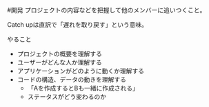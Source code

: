 #開発
プロジェクトの内容などを把握して他のメンバーに追いつくこと。

Catch upは直訳で「遅れを取り戻す」という意味。

やること
- プロジェクトの概要を理解する
- ユーザーがどんな人か理解する
- アプリケーションがどのように動くか理解する
- コードの構造、データの動きを理解する
	- 「Aを作成するとBも一緒に作成される」
	- ステータスがどう変わるのか